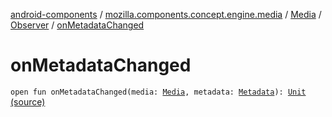 [android-components](../../../index.md) / [mozilla.components.concept.engine.media](../../index.md) / [Media](../index.md) / [Observer](index.md) / [onMetadataChanged](./on-metadata-changed.md)

# onMetadataChanged

`open fun onMetadataChanged(media: `[`Media`](../index.md)`, metadata: `[`Metadata`](../-metadata/index.md)`): `[`Unit`](https://kotlinlang.org/api/latest/jvm/stdlib/kotlin/-unit/index.html) [(source)](https://github.com/mozilla-mobile/android-components/blob/master/components/concept/engine/src/main/java/mozilla/components/concept/engine/media/Media.kt#L39)